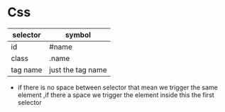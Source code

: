 # Css


selector |symbol
---|----
id|#name
class|.name
tag name| just the tag name 

* if there is no space between selector that mean we trigger the same element ,if there a space we trigger the element inside this the first selector

